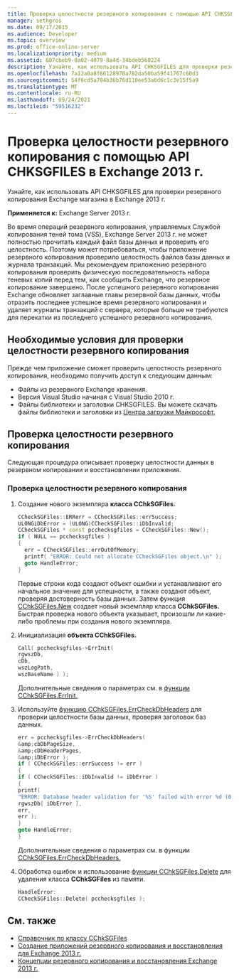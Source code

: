 ```yaml
---
title: Проверка целостности резервного копирования с помощью API CHKSGFILES в Exchange 2013 г.
manager: sethgros
ms.date: 09/17/2015
ms.audience: Developer
ms.topic: overview
ms.prod: office-online-server
ms.localizationpriority: medium
ms.assetid: 607cbeb9-0a02-4079-8a4d-34bdeb560224
description: Узнайте, как использовать API CHKSGFILES для проверки резервного копирования Exchange магазина в Exchange 2013 г.
ms.openlocfilehash: 7a12a0a8f66128970a782da50ba59f41767c60d3
ms.sourcegitcommit: 54f6cd5a704b36b76d110ee53a6d6c1c3e15f5a9
ms.translationtype: MT
ms.contentlocale: ru-RU
ms.lasthandoff: 09/24/2021
ms.locfileid: "59516232"
---
```

# <a name="validate-backup-integrity-by-using-the-chksgfiles-api-in-exchange-2013"></a>Проверка целостности резервного копирования с помощью API CHKSGFILES в Exchange 2013 г.

Узнайте, как использовать API CHKSGFILES для проверки резервного копирования Exchange магазина в Exchange 2013 г.
  
**Применяется к:** Exchange Server 2013 г. 
  
Во время операций резервного копирования, управляемых Службой копирования теней тома (VSS), Exchange Server 2013 г. не может полностью прочитать каждый файл базы данных и проверить его целостность. Поэтому может потребоваться, чтобы приложение резервного копирования проверило целостность файлов базы данных и журнала транзакций. Мы рекомендуем приложению резервного копирования проверить физическую последовательность набора теневых копий перед тем, как сообщить Exchange, что резервное копирование завершено. После успешного резервного копирования Exchange обновляет заглавные главы резервной базы данных, чтобы отразить последнее успешное время резервного копирования и удаляет журналы транзакций с сервера, которые больше не требуются для перекатки из последнего успешного резервного копирования.
  
## <a name="prerequisites-for-validating-backup-integrity"></a>Необходимые условия для проверки целостности резервного копирования

Прежде чем приложение сможет проверить целостность резервного копирования, необходимо получить доступ к следующим данным:
  
- Файлы из резервного Exchange хранения.
- Версия Visual Studio начиная с Visual Studio 2010 г.
- Файлы библиотеки и заголовки CHKSGFILES. Вы можете скачать файлы библиотеки и заголовки из [Центра загрузки Майкрософт.](https://www.microsoft.com/download/details.aspx?id=36802)
    
## <a name="validate-backup-integrity"></a>Проверка целостности резервного копирования

Следующая процедура описывает проверку целостности данных в резервном копировании и восстановлении приложения.
  
### <a name="to-validate-backup-integrity"></a>Проверка целостности резервного копирования

1. Создание нового экземпляра **класса CChkSGFiles.** 
   
   ```cpp
   CCheckSGFiles::ERRerr = CCheckSGFiles::errSuccess;
   ULONGiDbError = (ULONG)CCheckSGFiles::iDbInvalid;
   CCheckSGFiles * const pcchecksgfiles = CCheckSGFiles::New();
   if ( NULL == pcchecksgfiles )
   {
     err = CCheckSGFiles::errOutOfMemory;
     printf( "ERROR: Could not allocate CCheckSGFiles object.\n" );
     goto HandleError;
   }
   ```

   Первые строки кода создают объект ошибки и устанавливают его начальное значение для успешности, а также создают объект, проверяя достоверность базы данных. Затем функция [CChkSGFiles.New](cchksgfiles-new-function.md) создает новый экземпляр класса **CChkSGFiles.** Быстрая проверка нового объекта указывает, произошли ли какие-либо проблемы при создания нового экземпляра. 
    
2. Инициализация **объекта CChkSGFiles.** 
   
   ```cpp
   Call( pcchecksgfiles->ErrInit(
   rgwszDb,
   cDb,
   wszLogPath,
   wszBaseName ) );
   ```
   
   Дополнительные сведения о параметрах см. в [функции CChkSGFiles.ErrInit.](cchksgfiles-errinit-function.md)
   
3. Используйте [функцию CChkSGFiles.ErrCheckDbHeaders](cchksgfiles-errcheckdbheaders-function.md) для проверки целостности базы данных, проверяя заголовок баз данных.
   
   ```cpp
   err = pcchecksgfiles->ErrCheckDbHeaders(
   &amp;cbDbPageSize,
   &amp;cDbHeaderPages,
   &amp;iDbError );
   if ( CCheckSGFiles::errSuccess != err )
   {
   if ( CCheckSGFiles::iDbInvalid != iDbError )
   {
   printf(
   "ERROR: Database header validation for '%S' failed with error %d (0x%x)\n",
   rgwszDb[ iDbError ],
   err,
   err );
   }
   goto HandleError;
   }
   ```
   
   Дополнительные сведения о параметрах см. в функции [CChkSGFiles.ErrCheckDbHeaders.](cchksgfiles-errcheckdbheaders-function.md)
   
4. Обработка ошибок и использование [функции CChkSGFiles.Delete](cchksgfiles-delete-function.md) для удаления класса **CChkSGFiles** из памяти. 
   
   ```cpp
   HandleError:
   CCheckSGFiles::Delete( pcchecksgfiles );  
   ```

## <a name="see-also"></a>См. также

- [Справочник по классу CChkSGFiles](cchksgfiles-class-reference.md)
- [Создание приложений резервного копирования и восстановления для Exchange 2013 г.](build-backup-and-restore-applications-for-exchange-2013.md)
- [Концепции резервного копирования и восстановления Exchange 2013 г.](backup-and-restore-concepts-for-exchange-2013.md)
    

